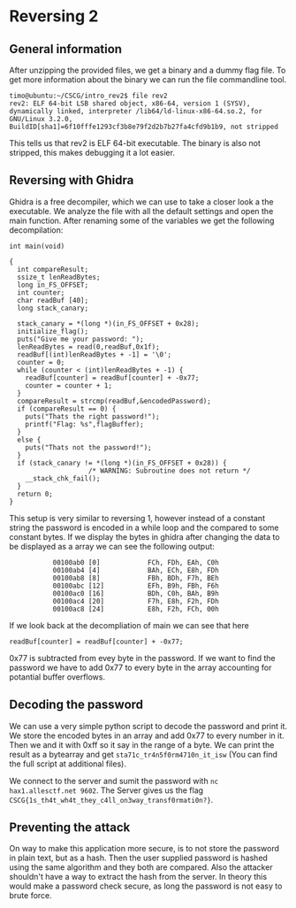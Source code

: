 # Reversing 2
## General information
After unzipping the provided files, we get a binary and a dummy flag file. To get more information about the binary we can run the file commandline tool.

```
timo@ubuntu:~/CSCG/intro_rev2$ file rev2
rev2: ELF 64-bit LSB shared object, x86-64, version 1 (SYSV), dynamically linked, interpreter /lib64/ld-linux-x86-64.so.2, for GNU/Linux 3.2.0, BuildID[sha1]=6f10fffe1293cf3b8e79f2d2b7b27fa4cfd9b1b9, not stripped
```

This tells us that rev2 is ELF 64-bit executable. The binary is also not stripped, this makes debugging it a lot easier.

## Reversing with Ghidra
Ghidra is a free decompiler, which we can use to take a closer look a the executable. We analyze the file with all the default settings and open the main function.
After renaming some of the variables we get the following decompilation:

```
int main(void)

{
  int compareResult;
  ssize_t lenReadBytes;
  long in_FS_OFFSET;
  int counter;
  char readBuf [40];
  long stack_canary;
  
  stack_canary = *(long *)(in_FS_OFFSET + 0x28);
  initialize_flag();
  puts("Give me your password: ");
  lenReadBytes = read(0,readBuf,0x1f);
  readBuf[(int)lenReadBytes + -1] = '\0';
  counter = 0;
  while (counter < (int)lenReadBytes + -1) {
    readBuf[counter] = readBuf[counter] + -0x77;
    counter = counter + 1;
  }
  compareResult = strcmp(readBuf,&encodedPassword);
  if (compareResult == 0) {
    puts("Thats the right password!");
    printf("Flag: %s",flagBuffer);
  }
  else {
    puts("Thats not the password!");
  }
  if (stack_canary != *(long *)(in_FS_OFFSET + 0x28)) {
                    /* WARNING: Subroutine does not return */
    __stack_chk_fail();
  }
  return 0;
}
```
This setup is very similar to reversing 1, however instead of a constant string the password is encoded in a while loop
and the compared to some constant bytes. If we display the bytes in ghidra after changing the data to be displayed as a array we can
see the following output:

```
           00100ab0 [0]            FCh, FDh, EAh, C0h
           00100ab4 [4]            BAh, ECh, E8h, FDh
           00100ab8 [8]            FBh, BDh, F7h, BEh
           00100abc [12]           EFh, B9h, FBh, F6h
           00100ac0 [16]           BDh, C0h, BAh, B9h
           00100ac4 [20]           F7h, E8h, F2h, FDh
           00100ac8 [24]           E8h, F2h, FCh, 00h

```

If we look back at the decompliation of main we can see that here

```
readBuf[counter] = readBuf[counter] + -0x77;
```

0x77 is subtracted from evey byte in the password. If we want to find the password we have to add 0x77 to every byte in the array
accounting for potantial buffer overflows.

## Decoding the password
We can use a very simple python script to decode the password and print it. We store the encoded bytes in an array and add 0x77 to every
number in it. Then we and it with 0xff so it say in the range of a byte. We can print the result as a bytearray and get `sta71c_tr4n5f0rm4710n_it_isw`
(You can find the full script at additional files). 

We connect to the server and sumit the password with `nc hax1.allesctf.net 9602`. The Server gives us the flag `CSCG{1s_th4t_wh4t_they_c4ll_on3way_transf0rmati0n?}`.

## Preventing the attack
On way to make this application more secure, is to not store the password in plain text, but as a hash. Then the user supplied password is hashed using the same algorithm and they both are compared.
Also the attacker shouldn't have a way to extract the hash from the server. In theory this would make a password check secure, as long the password is not easy to brute force.
